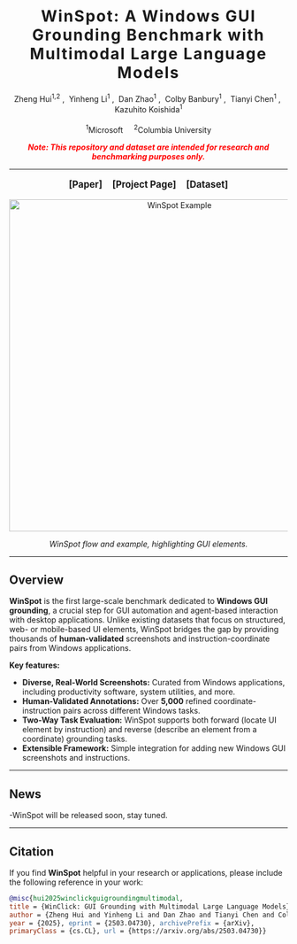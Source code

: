<h1 align='center' style="text-align:center; font-weight:bold; font-size:2.0em; letter-spacing:2.0px;">WinSpot: A Windows GUI Grounding Benchmark with Multimodal Large Language Models</h1>

<!-- Authors -->
<p align="center">
    <a href="#" target="_blank" style="text-decoration: none;">Zheng Hui<sup>1,2</sup></a>&nbsp;,&nbsp;
    <a href="#" target="_blank" style="text-decoration: none;">Yinheng Li<sup>1</sup></a>&nbsp;,&nbsp;
    <a href="#" target="_blank" style="text-decoration: none;">Dan Zhao<sup>1</sup></a>&nbsp;,&nbsp;
    <a href="#" target="_blank" style="text-decoration: none;">Colby Banbury<sup>1</sup></a>&nbsp;,&nbsp;
    <a href="#" target="_blank" style="text-decoration: none;">Tianyi Chen<sup>1</sup></a>&nbsp;,&nbsp;
    <a href="#" target="_blank" style="text-decoration: none;">Kazuhito Koishida<sup>1</sup></a>
    <br/><br/>
    <sup>1</sup>Microsoft &nbsp;&nbsp;&nbsp;
    <sup>2</sup>Columbia University
</p>

<!-- Short warning / note if needed -->
<p align="center" style="color: red;">
    <b><em>Note: This repository and dataset are intended for research and benchmarking purposes only.</em></b>
</p>

---

<!-- Links (Paper, Project Page, Dataset) -->
<p align="center" style="font-size: 1.2em;">
    <b>
        <a href="https://arxiv.org/abs/2503.04730" target="_blank" style="text-decoration: none;">[Paper]</a>
    </b>
    &nbsp;&nbsp;
    <b>
        <a href="#" target="_blank" style="text-decoration: none;">[Project Page]</a>
    </b>
    &nbsp;&nbsp;
    <b>
        <a href="#" target="_blank" style="text-decoration: none;">[Dataset]</a>
    </b>
</p>

<div align="center">
    <img src="YOUR_IMAGE_PATH_OR_URL" alt="WinSpot Example" width="600">
    <p style="text-align: center; font-style: italic;">WinSpot flow and example, highlighting GUI elements.</p>
</div>

---

## Overview

**WinSpot** is the first large-scale benchmark dedicated to **Windows GUI grounding**, a crucial step for GUI automation and agent-based interaction with desktop applications. Unlike existing datasets that focus on structured, web- or mobile-based UI elements, WinSpot bridges the gap by providing thousands of **human-validated** screenshots and instruction-coordinate pairs from Windows applications. 

**Key features:**
- **Diverse, Real-World Screenshots:** Curated from Windows applications, including productivity software, system utilities, and more.  
- **Human-Validated Annotations:** Over **5,000** refined coordinate-instruction pairs across different Windows tasks.  
- **Two-Way Task Evaluation:** WinSpot supports both forward (locate UI element by instruction) and reverse (describe an element from a coordinate) grounding tasks.  
- **Extensible Framework:** Simple integration for adding new Windows GUI screenshots and instructions.

---

## News
-WinSpot will be released soon, stay tuned.

---


## Citation

If you find **WinSpot** helpful in your research or applications, please include the following reference in your work:
```bibtex
@misc{hui2025winclickguigroundingmultimodal,
title = {WinClick: GUI Grounding with Multimodal Large Language Models},
author = {Zheng Hui and Yinheng Li and Dan Zhao and Tianyi Chen and Colby Banbury and Kazuhito Koishida},
year = {2025}, eprint = {2503.04730}, archivePrefix = {arXiv},
primaryClass = {cs.CL}, url = {https://arxiv.org/abs/2503.04730}}
```
